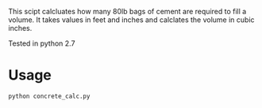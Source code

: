 This scipt calcluates how many 80lb bags of cement are required to fill a volume.  It takes values in feet and inches and calclates the volume in cubic inches.

Tested in python 2.7

# Usage 
 `python concrete_calc.py`
